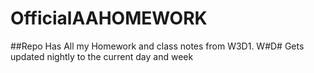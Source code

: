 # OfficialAAHOMEWORK


##Repo Has All my Homework and class notes from W3D1. W#D# Gets updated nightly to the current day and week
